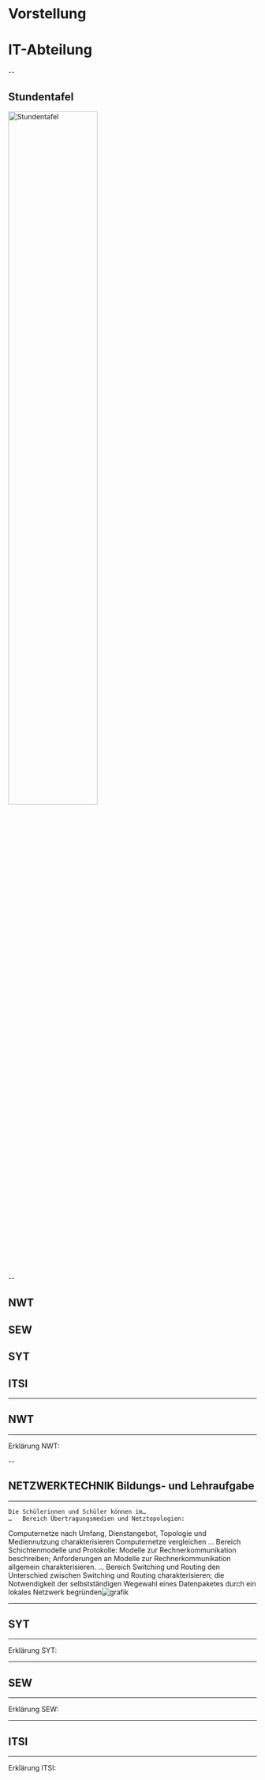 # Vorstellung
# IT-Abteilung

--

## Stundentafel

<img src="https://user-images.githubusercontent.com/83589796/202418485-1abe0253-15bb-4995-967e-cfc67f5543e4.png" alt="Stundentafel" width="60%"/>

--

## NWT
## SEW
## SYT
## ITSI

---

## NWT

----

Erklärung NWT:

--

## NETZWERKTECHNIK Bildungs- und Lehraufgabe

----

	Die Schülerinnen und Schüler können im…
	…	Bereich Übertragungsmedien und Netztopologien:
Computernetze nach Umfang, Dienstangebot, Topologie und Mediennutzung charakterisieren
Computernetze vergleichen
…  Bereich Schichtenmodelle und Protokolle:
Modelle zur Rechnerkommunikation beschreiben;
Anforderungen an Modelle zur Rechnerkommunikation allgemein charakterisieren.
… Bereich Switching und Routing
den Unterschied zwischen Switching und Routing charakterisieren;
die Notwendigkeit der selbstständigen Wegewahl eines Datenpaketes durch ein lokales Netzwerk begründen![grafik](https://user-images.githubusercontent.com/83589796/203756187-6b4d0456-36d9-4274-9597-6e3bd5aa3b2a.png)


---

## SYT

----

Erklärung SYT:

---

## SEW

----

Erklärung SEW:

---

## ITSI

----

Erklärung ITSI:
